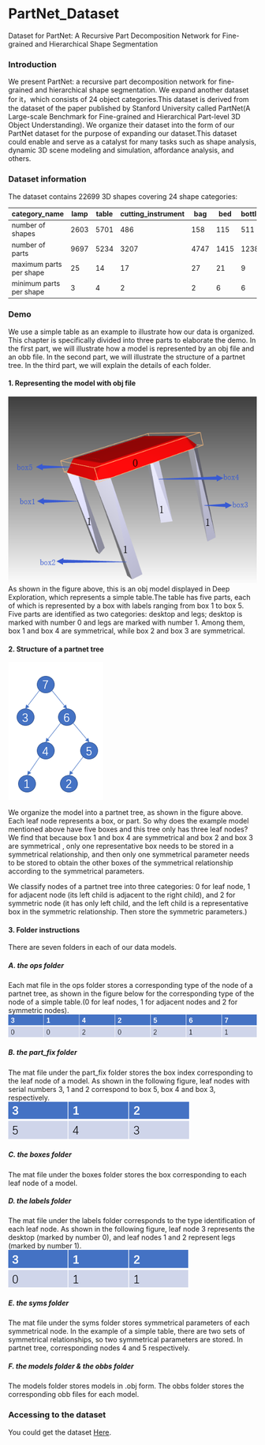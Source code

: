 # PartNet_Dataset
Dataset for PartNet: A Recursive Part Decomposition Network for Fine-grained and Hierarchical Shape Segmentation

### Introduction

We present PartNet: a recursive part decomposition network for fine-grained and hierarchical shape segmentation. We expand another dataset for it，which consists of 24 object categories.This dataset is derived from the dataset of the paper published by Stanford University called PartNet(A Large-scale Benchmark for Fine-grained and Hierarchical Part-level 3D Object Understanding). We organize their dataset into the form of our PartNet dataset for the purpose of expanding our dataset.This dataset could enable and serve as a catalyst for many tasks such as shape analysis, dynamic 3D scene modeling and simulation, affordance analysis, and others. 

### Dataset information

The dataset contains 22699 3D shapes covering 24 shape categories:

|  category_name  |  lamp   | table | cutting_instrument   |  bag   | bed  | bottle   | bowl   | clock   | display   | dishwasher   | door   | earphone   | faucet   | hat   | storage   | keyboard   | laptop   | microwave   | mug   | refrigerator   | scissors   | trashcan   | vase   | chair   |
| ---- | ---- | ---- | ---- | ---- | ---- | ---- | ---- | ---- | ---- | ---- | ---- | ---- | ---- | ---- | ---- | ---- | ---- | ---- | ---- | ---- | ---- | ---- | ---- | ---- |
| number of shapes | 2603 | 5701 | 486 | 158 | 115 | 511 | 100 | 426 | 329 | 198 | 198 | 269 | 826 | 251 | 2546 | 109 | 92 | 81 | 232 | 209 | 112 | 296 | 411 | 6440 |
| number of parts | 9697 | 5234 | 3207 | 4747 | 1415 | 1238 | 9697 | 5234 | 3207 | 4747 | 1415 | 1238 | 9697 | 5234 | 3207 | 4747 | 1415 | 1238 | 9697 | 5234 | 3207 | 4747 | 1415 | 1238 |
| maximum parts per shape | 25 | 14 | 17 | 27 | 21 | 9 | 25 | 14 | 17 | 27 | 21 | 9 | 25 | 14 | 17 | 27 | 21 | 9 | 25 | 14 | 17 | 27 | 21 | 9 |
| minimum parts per shape | 3 | 4 | 2 | 2 | 6 | 6 | 3 | 4 | 2 | 2 | 6 | 6 | 3 | 4 | 2 | 2 | 6 | 6 | 3 | 4 | 2 | 2 | 6 | 6 |

### Demo

We use a simple table as an example to illustrate how our data is organized. This chapter is specifically divided into three parts to elaborate the demo. In the first part, we will illustrate how a model is represented by an obj file and an obb file. In the second part, we will illustrate the structure of a partnet tree. In the third part, we will explain the details of each folder.

#### 1. Representing the model with obj file
![image](https://github.com/PeppaZhu/Partnet_data/blob/master/pictures/picture1.png)  
As shown in the figure above, this is an obj model displayed in Deep Exploration, which represents a simple table.The table has five parts, each of which is represented by a box with labels ranging from box 1 to box 5. Five parts are identified as two categories: desktop and legs; desktop is marked with number 0 and legs are marked with number 1. Among them, box 1 and box 4 are symmetrical, while box 2 and box 3 are symmetrical.

#### 2. Structure of a partnet tree

![image](https://github.com/PeppaZhu/Partnet_data/blob/master/pictures/picture2.png)
 
We organize the model into a partnet tree, as shown in the figure above. Each leaf node represents a box, or part. So why does the example model mentioned above have five boxes and this tree only has three leaf nodes? We find that because box 1 and box 4 are symmetrical and box 2 and box 3 are symmetrical , only one representative box needs to be stored in a symmetrical relationship, and then only one symmetrical parameter needs to be stored to obtain the other boxes of the symmetrical relationship according to the symmetrical parameters.

We classify nodes of a partnet tree into three categories: 0 for leaf node, 1 for adjacent node (its left child is adjacent to the right child), and 2 for symmetric node (it has only left child, and the left child is a representative box in the symmetric relationship. Then store the symmetric parameters.)

#### 3. Folder instructions

There are seven folders in each of our data models. 

##### A. the ops folder
Each mat file in the ops folder stores a corresponding type of the node of a partnet tree, as shown in the figure below for the corresponding type of the node of a simple table.(0 for leaf nodes, 1 for adjacent nodes and 2 for symmetric nodes).
![image](https://github.com/PeppaZhu/Partnet_data/blob/master/pictures/picture3.png)  

##### B. the part_fix folder
The mat file under the part_fix folder stores the box index corresponding to the leaf node of a model. As shown in the following figure, leaf nodes with serial numbers 3, 1 and 2 correspond to box 5, box 4 and box 3, respectively.  
![image](https://github.com/PeppaZhu/Partnet_data/blob/master/pictures/picture5.png)

##### C. the boxes folder
The mat file under the boxes folder stores the box corresponding to each leaf node of a model.

##### D. the labels folder
The mat file under the labels folder corresponds to the type identification of each leaf node. As shown in the following figure, leaf node 3 represents the desktop (marked by number 0), and leaf nodes 1 and 2 represent legs (marked by number 1).  
![image](https://github.com/PeppaZhu/Partnet_data/blob/master/pictures/picture6.png)

##### E. the syms folder
The mat file under the syms folder stores symmetrical parameters of each symmetrical node. In the example of a simple table, there are two sets of symmetrical relationships, so two symmetrical parameters are stored. In partnet tree, corresponding nodes 4 and 5 respectively.

##### F. the models folder & the obbs folder
The models folder stores models in .obj form. The obbs folder stores the corresponding obb files for each model.

### Accessing to the dataset
You could get the dataset [Here](https://www.dropbox.com/sh/o04yue60joxwkml/AACS0HmBybSgEruM3C5bmAvJa?dl=0).
